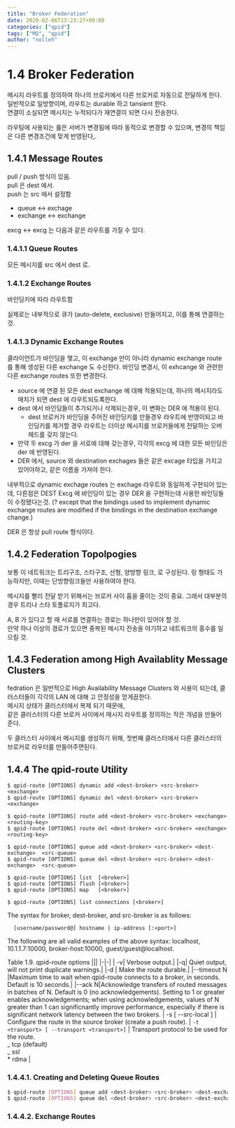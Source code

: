 ```yaml
---
title: "Broker Federation"
date: 2020-02-06T13:23:27+09:00
categories: ["qpid"]
tags: ["MQ", "qpid"]
author: "nolleh"
---
```


# 1.4 Broker Federation

메시지 라우트를 정의하여 하나의 브로커에서 다른 브로커로 자동으로 전달하게 한다.  
일반적으로 일방향이며, 라우트는 durable 하고 tansient 한다.  
연결이 소실되면 메시지는 누적되다가 재연결이 되면 다시 전송한다.

라우팅에 사용되는 룰은 서버가 변경됨에 따라 동적으로 변경할 수 있으며, 변경의 책임은 다른 변경조건에 맞게 반영된다,.

## 1.4.1 Message Routes

pull / push 방식이 있음.  
pull 은 dest 에서.  
push 는 src 에서 설정함

- queue <-> exchage
- exchange <-> exchange

excg <-> excg 는 다음과 같은 라우트를 가질 수 있다.

### 1.4.1.1 Queue Routes

모든 메시지를 src 에서 dest 로.

### 1.4.1.2 Exchange Routes

바인딩키에 따라 라우트함

실제로는 내부적으로 큐가 (auto-delete, exclusive) 만들어지고, 이를 통해 연결하는 것.

### 1.4.1.3 Dynamic Exchange Routes

클라이언트가 바인딩을 맺고, 이 exchange 만이 아니라 dynamic exchange route 를 통해 생성된 다른 exchange 도 수신한다.
바인딩 변경시, 이 exhcange 와 관련한 다른 exchange routes 또한 변경한다.

- source 에 연결 된 모든 dest exchange 에 대해 적용되는데, 하나의 메시지라도 매치가 되면 dest 에 라우트되도록한다.
- dest 에서 바인딩들이 추가되거나 삭제되는경우, 이 변화는 DER 에 적용이 된다.
  - dest 브로커가 바인딩을 주어진 바인딩키를 만들경우 라우트에 반영이되고 바인딩키를 제거할 경우 라우트는 더이상 메시지를 브로커들에게 전달하는 오버헤드를 갖지 않는다.
- 만약 두 excg 가 der 을 서로에 대해 갖는경우, 각각의 excg 에 대한 모든 바인딩은 der 에 반영된다.
- DER 에서, source 와 destination exchages 들은 같은 excage 타입을 가지고 있어야하고, 같은 이름을 가져야 한다.

내부적으로 dynamic exchage routes 는 exchage 라우트와 동일하게 구현되어 있는데, 다른점은
DEST Excg 에 바인딩이 있는 경우 DER 을 구현하는데 사용한 바인딩들이 수정됐다는것. (? except that the bindings used to implement dynamic exchange routes are modified if the bindings in the destination exchange change.)

DER 은 항상 pull route 형식이다.

## 1.4.2 Federation Topolpogies

보통 이 네트워크는 트리구조, 스타구조, 선형, 양방향 링크, 로 구성된다. 링 형태도 가능하지만, 이때는 단방향링크들만 사용하여야 한다.

메시지를 빨리 전달 받기 위해서는 브로커 사이 홉을 줄이는 것이 중요. 그래서 대부분의 경우 트리나 스타 토폴로지가 최고다.

A, B 가 있다고 할 때 서로를 연결하는 경로는 하나만이 있어야 할 것.  
만약 하나 이상의 경로가 있으면 중복된 메시지 전송을 야기하고 네트워크의 홍수를 일으킬 것.

## 1.4.3 Federation among High Availablity Message Clusters

fedration 은 일반적으로 High Availability Message Clusters 와 사용이 되는데, 클러스터들이 각각의 LAN 에 대해 고 안정성을 얻게끔한다.  
메시지 상태가 클러스터에서 복제 되기 때문에,  
같은 클러스터의 다른 브로커 사이에서 메시지 라우트를 정의하는 작은 개념을 만들어 준다.

두 클러스터 사이에서 메시지를 생성하기 위해, 첫번째 클러스터에서 다른 클러스터의 브로커로 라우터를 만들어주면된다.

## 1.4.4 The qpid-route Utility

```
$ qpid-route [OPTIONS] dynamic add <dest-broker> <src-broker> <exchange>
$ qpid-route [OPTIONS] dynamic del <dest-broker> <src-broker> <exchange>

$ qpid-route [OPTIONS] route add <dest-broker> <src-broker> <exchange> <routing-key>
$ qpid-route [OPTIONS] route del <dest-broker> <src-broker> <exchange> <routing-key>

$ qpid-route [OPTIONS] queue add <dest-broker> <src-broker> <dest-exchange>  <src-queue>
$ qpid-route [OPTIONS] queue del <dest-broker> <src-broker> <dest-exchange>  <src-queue>

$ qpid-route [OPTIONS] list  [<broker>]
$ qpid-route [OPTIONS] flush [<broker>]
$ qpid-route [OPTIONS] map   [<broker>]

$ qpid-route [OPTIONS] list connections [<broker>]
```

The syntax for broker, dest-broker, and src-broker is as follows:

      [username/password@] hostname | ip-address [:<port>]

The following are all valid examples of the above syntax: localhost, 10.1.1.7:10000, broker-host:10000, guest/guest@localhost.

Table 1.9. qpid-route options
|||
|-|-|
| -v| Verbose output.|
|-q| Quiet output, will not print duplicate warnings.|
|-d | Make the route durable.|
|--timeout N |Maximum time to wait when qpid-route connects to a broker, in seconds. Default is 10 seconds.|
|--ack N|Acknowledge transfers of routed messages in batches of N. Default is 0 (no acknowledgements). Setting to 1 or greater enables acknowledgements; when using acknowledgements, values of N greater than 1 can significnantly improve performance, especially if there is significant network latency between the two brokers.
| -s [ --src-local ] | Configure the route in the source broker (create a push route).
| `-t <transport> [ --transport <transport>]` | Transport protocol to be used for the route. <br> _ tcp (default) <br> _ ssl <br> \* rdma |

### 1.4.4.1. Creating and Deleting Queue Routes

```bash
$ qpid-route [OPTIONS] queue add <dest-broker> <src-broker> <dest-exchange> <src-queue>
$ qpid-route [OPTIONS] queue del <dest-broker> <src-broker> <dest-exchange> <src-queue>
```

### 1.4.4.2. Exchange Routes
